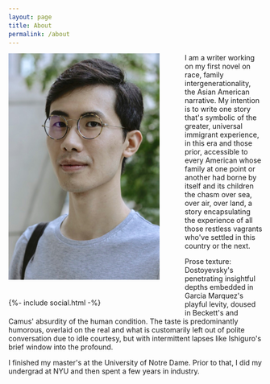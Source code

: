 ```yaml
---
layout: page
title: About
permalink: /about
---
```


<div style="float:left; padding-right:50px">
  <img src="photo.jpeg" width="300" style="padding-bottom:20px;">

  {%- include social.html -%}
</div>

<div>
  <p>
  I am a writer working on my first novel on race, family intergenerationality,
  the Asian American narrative. My intention is to write one story that's
  symbolic of the greater, universal immigrant experience, in this era and
  those prior, accessible to every American whose family at one point or another
  had borne by itself and its children the chasm over sea, over air, over land,
  a story encapsulating the experience of all those restless vagrants who've
  settled in this country or the next.
  </p>

  <p>
  Prose texture: Dostoyevsky's penetrating insightful depths embedded in Garcia
  Marquez's playful levity, doused in Beckett's and Camus' absurdity of the
  human condition. The taste is predominantly humorous, overlaid on the real and
  what is customarily left out of polite conversation due to idle courtesy, but
  with intermittent lapses like Ishiguro's brief window into the profound.
  </p>

  <p>
  I finished my master's at the University of Notre Dame. Prior to that,
  I did my undergrad at NYU and then spent a few years in industry.
  </p>
</div>
